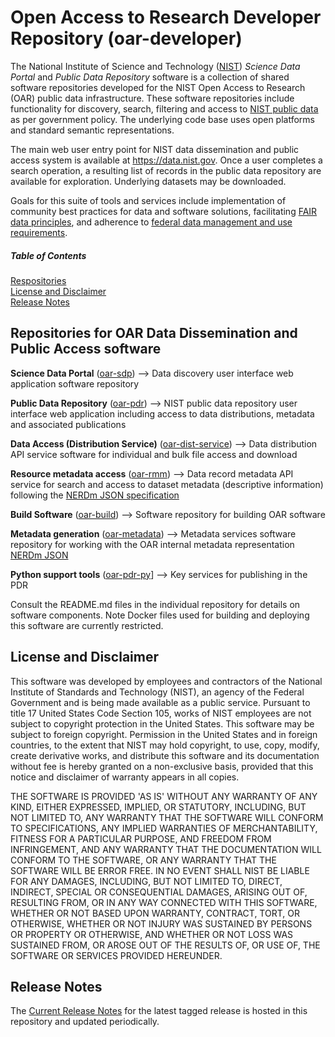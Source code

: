 # Open Access to Research Developer Repository (oar-developer)

The National Institute of Science and Technology ([NIST](https://www.nist.gov))  _Science Data Portal_ and _Public Data Repository_ software is a collection of shared software repositories developed for the NIST Open Access to Research (OAR) public data infrastructure.   These software repositories include functionality for discovery, search,  filtering and access to [NIST public data](https://www.nist.gov/open) as per government policy.  The underlying code base uses open platforms and standard semantic representations.  

The main web user entry point for NIST data dissemination and public access system is available at https://data.nist.gov.    Once a user completes a search operation,   a resulting list of records in the public data repository are available for exploration.   Underlying datasets may be downloaded.    

Goals for this suite of tools and services include implementation of community best practices for data and software solutions, facilitating [FAIR data principles](https://go-fair.org), and adherence to [federal data management and use requirements](https://resources.data.gov/).

##### Table of Contents  
[Respositories](#repositories)  
[License and Disclaimer](#license)  
[Release Notes](#releasenotes)  
 
<a name="repositories"/>

## Repositories for OAR Data Dissemination and Public Access software  

**Science Data Portal** ([oar-sdp](https://github.com/usnistgov/oar-sdp))  --> Data discovery user interface web application software repository

**Public Data Repository** ([oar-pdr](https://github.com/usnistgov/oar-pdr))  --> NIST public data repository user interface web application including access to data distributions,   metadata and associated publications 

**Data Access (Distribution Service)** ([oar-dist-service](https://github.com/usnistgov/oar-dist-service)) --> Data distribution API service software for individual and bulk file access and download

**Resource metadata access** ([oar-rmm](https://github.com/usnistgov/oar-rmm)) --> Data record metadata API service for search and access to dataset metadata (descriptive information) following the [NERDm JSON specification](https://data.nist.gov/od/dm/nerdm/)

**Build Software** ([oar-build](https://github.com/usnistgov/oar-build)) --> Software repository for building OAR software

**Metadata generation** ([oar-metadata](https://github.com/usnistgov/oar-metadata)) --> Metadata services software repository for working with the OAR internal metadata representation [NERDm JSON](https://data.nist.gov/od/dm/nerdm/)

**Python support tools** ([oar-pdr-py](https://github.com/usnistgov/oar-pdr-py)] --> Key services for publishing in the PDR

Consult the README.md files in the individual repository for details on software components.    Note Docker files used for building and deploying this software are currently restricted.   

<a name="license"/>

## License and Disclaimer
This software was developed by employees and contractors of the National Institute of Standards and Technology (NIST), an agency of the Federal Government and is being made available as a public service. Pursuant to title 17 United States Code Section 105, works of NIST employees are not subject to copyright protection in the United States. This software may be subject to foreign copyright. Permission in the United States and in foreign countries, to the extent that NIST may hold copyright, to use, copy, modify, create derivative works, and distribute this software and its documentation without fee is hereby granted on a non-exclusive basis, provided that this notice and disclaimer of warranty appears in all copies.

THE SOFTWARE IS PROVIDED 'AS IS' WITHOUT ANY WARRANTY OF ANY KIND, EITHER EXPRESSED, IMPLIED, OR STATUTORY, INCLUDING, BUT NOT LIMITED TO, ANY WARRANTY THAT THE SOFTWARE WILL CONFORM TO SPECIFICATIONS, ANY IMPLIED WARRANTIES OF MERCHANTABILITY, FITNESS FOR A PARTICULAR PURPOSE, AND FREEDOM FROM INFRINGEMENT, AND ANY WARRANTY THAT THE DOCUMENTATION WILL CONFORM TO THE SOFTWARE, OR ANY WARRANTY THAT THE SOFTWARE WILL BE ERROR FREE. IN NO EVENT SHALL NIST BE LIABLE FOR ANY DAMAGES, INCLUDING, BUT NOT LIMITED TO, DIRECT, INDIRECT, SPECIAL OR CONSEQUENTIAL DAMAGES, ARISING OUT OF, RESULTING FROM, OR IN ANY WAY CONNECTED WITH THIS SOFTWARE, WHETHER OR NOT BASED UPON WARRANTY, CONTRACT, TORT, OR OTHERWISE, WHETHER OR NOT INJURY WAS SUSTAINED BY PERSONS OR PROPERTY OR OTHERWISE, AND WHETHER OR NOT LOSS WAS SUSTAINED FROM, OR AROSE OUT OF THE RESULTS OF, OR USE OF, THE SOFTWARE OR SERVICES PROVIDED HEREUNDER.

<a name="releasenotes"/>

## Release Notes

The [Current Release Notes](RELEASE_NOTES.md) for the latest tagged release is hosted in this repository and updated periodically.
